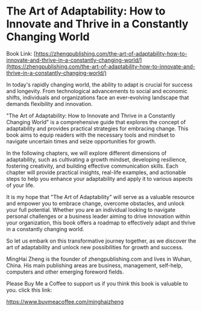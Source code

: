 # The Art of Adaptability: How to Innovate and Thrive in a Constantly Changing World

Book Link: [https://zhengpublishing.com/the-art-of-adaptability-how-to-innovate-and-thrive-in-a-constantly-changing-world/](https://zhengpublishing.com/the-art-of-adaptability-how-to-innovate-and-thrive-in-a-constantly-changing-world/)

In today's rapidly changing world, the ability to adapt is crucial for success and longevity. From technological advancements to social and economic shifts, individuals and organizations face an ever-evolving landscape that demands flexibility and innovation.

"The Art of Adaptability: How to Innovate and Thrive in a Constantly Changing World" is a comprehensive guide that explores the concept of adaptability and provides practical strategies for embracing change. This book aims to equip readers with the necessary tools and mindset to navigate uncertain times and seize opportunities for growth.

In the following chapters, we will explore different dimensions of adaptability, such as cultivating a growth mindset, developing resilience, fostering creativity, and building effective communication skills. Each chapter will provide practical insights, real-life examples, and actionable steps to help you enhance your adaptability and apply it to various aspects of your life.

It is my hope that "The Art of Adaptability" will serve as a valuable resource and empower you to embrace change, overcome obstacles, and unlock your full potential. Whether you are an individual looking to navigate personal challenges or a business leader aiming to drive innovation within your organization, this book offers a roadmap to effectively adapt and thrive in a constantly changing world.

So let us embark on this transformative journey together, as we discover the art of adaptability and unlock new possibilities for growth and success.

MingHai Zheng is the founder of zhengpublishing.com and lives in Wuhan, China. His main publishing areas are business, management, self-help, computers and other emerging foreword fields.

Please Buy Me a Coffee to support us if you think this book is valuable to you. click this link:

https://www.buymeacoffee.com/minghaizheng

